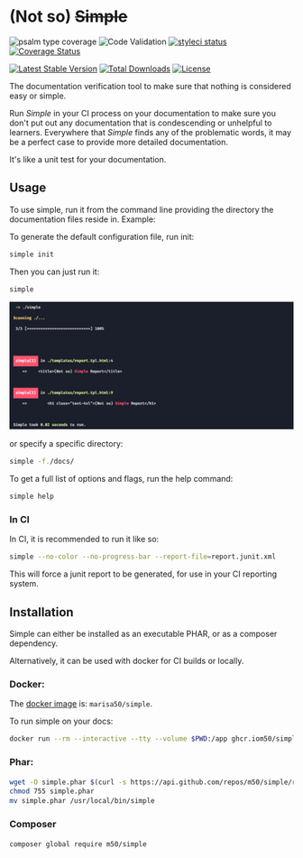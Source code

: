 # (Not so) ~~Simple~~
![psalm type coverage](https://shepherd.dev/github/m50/simple/coverage.svg)
![Code Validation](https://github.com/m50/simple/workflows/Code%20Validation/badge.svg)
[![styleci status](https://github.styleci.io/repos/238022831/shield)](https://github.styleci.io/repos/238022831)
[![Coverage Status](https://coveralls.io/repos/github/m50/simple/badge.svg?branch=trunk)](https://coveralls.io/github/m50/simple?branch=trunk)

[![Latest Stable Version](https://poser.pugx.org/m50/simple/v/stable)](https://packagist.org/packages/m50/simple)
[![Total Downloads](https://poser.pugx.org/m50/simple/downloads)](https://packagist.org/packages/m50/simple)
[![License](https://poser.pugx.org/m50/simple/license)](https://packagist.org/packages/m50/simple)

The documentation verification tool to make sure that nothing is considered easy or simple.

Run *Simple* in your CI process on your documentation to make sure you don't put
out any documentation that is condescending or unhelpful to learners. Everywhere
that *Simple* finds any of the problematic words, it may be a perfect case to
provide more detailed documentation.

It's like a unit test for your documentation.

## Usage

To use simple, run it from the command line providing the directory the documentation files reside in. Example:

To generate the default configuration file, run init:

```sh
simple init
```

Then you can just run it:

```sh
simple
```

![example image](imgs/example.png)

or specify a specific directory:

```sh
simple -f./docs/
```

To get a full list of options and flags, run the help command:

```sh
simple help
```

### In CI

In CI, it is recommended to run it like so:

```sh
simple --no-color --no-progress-bar --report-file=report.junit.xml
```

This will force a junit report to be generated, for use in your CI reporting system.

## Installation

Simple can either be installed as an executable PHAR, or as a composer dependency.

Alternatively, it can be used with docker for CI builds or locally.

### Docker:

The [docker image](https://hub.docker.com/r/marisa50/simple) is: `marisa50/simple`.

To run simple on your docs:

```sh
docker run --rm --interactive --tty --volume $PWD:/app ghcr.iom50/simple:latest
```

### Phar:

```sh
wget -O simple.phar $(curl -s https://api.github.com/repos/m50/simple/releases/latest | jq -aM .assets[0].browser_download_url | tr -d '"')
chmod 755 simple.phar
mv simple.phar /usr/local/bin/simple
```

### Composer

```sh
composer global require m50/simple
```
